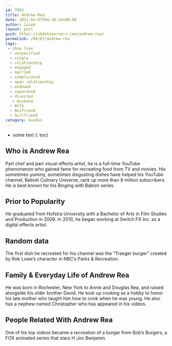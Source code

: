 ```yaml
---
id: 7953
title: Andrew Rea
date: 2021-04-07T04:38:24+00:00
author: Laima
layout: post
guid: https://ukdataservers.com/andrew-rea/
permalink: /04/07/andrew-rea
tags:
 - show love
  - unspecified
  - single
  - relationship
  - engaged
  - married
  - complicated
  - open relationship
  - widowed
  - separated
  - divorced
   - Husband
  - Wife
  - Boyfriend
  - Girlfriend
category: Guides
---
```


* some text
{: toc}


## Who is Andrew Rea
                  
                  
                  
Part chef and part visual effects artist, he is a full-time YouTube phenomenon who gained fame for recreating food from TV and movies. His sometimes yummy, sometimes disgusting dishes have helped his YouTube channel, Babish Culinary Universe, rack up more than 8 million subscribers. He is best known for his Binging with Babish series. 
                  
              
            
              
            
                
                
                
## Prior to Popularity
                  
                  
                  
He graduated from Hofstra University with a Bachelor of Arts in Film Studies and Production in 2009. In 2010, he began working at Switch FX Inc. as a digital effects artist.
                  
              
            
              
            
                
                
                
## Random data
                  
                  
                  
The first dish he recreated for his channel was the &#8220;Traeger burger&#8221; created by Rob Lowe&#8217;s character in NBC&#8217;s Parks & Recreation. 
                  
              
            
              
            
                
                
                
## Family & Everyday Life of Andrew Rea
                  
                  
                  
He was born in Rochester, New York to Annie and Douglas Rea, and raised alongside his older brother David. He took up cooking as a hobby to honor his late mother who taught him how to cook when he was young. He also has a nephew named Christopher who has appeared in his videos.
                  
              
            
              
            
                
                
                
## People Related With Andrew Rea
                  
                  
                  
One of his top videos became a recreation of a burger from Bob&#8217;s Burgers, a FOX animated series that stars H Jon Benjamin. 
                  
              
            
              
            
                
              
            
              
              
            
            
              
            
          
          
          